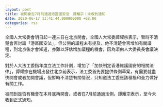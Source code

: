 ```yaml
---
layout: post
title: 被問會否7月前通過港區國安法　譚耀宗：未收到通知
date: 2020-06-17 13:41:44.000000000 +08:00
categories: rss
---
```


全國人大常委會明日起一連三日在北京開會，全國人大常委譚耀宗表示，暫時不清楚會否討論「港區國安法」，但公開的議程未有提及，他不清楚會否增加有關議程，到北京後才會知道，亦難以評估增加議程的機會，因為須由人大委員長會議決定。

對於人大法工委指年度立法工作計劃，增加了「加快制定香港維護國安的相關法律」，譚耀宗在機場出發往北京前表示，法工委首先要提供條例草案，有需要就盡快開會或者加開會議，但暫時不清楚有關情況，只知道法工委應該積極和全力做好有關工作。

被問到是否有機會在本月底再開會，或者在7月前通過法例，譚耀宗表示，至今未收到正式通知。
